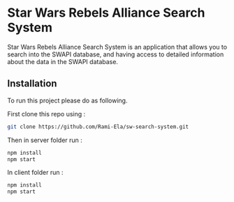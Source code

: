# Star Wars Rebels Alliance Search System

Star Wars Rebels Alliance Search System is an application that allows you to search into the SWAPI database, and having access to detailed information about the data in the SWAPI database.

## Installation
To run this project please do as following. 

First clone this repo using : 

```bash
git clone https://github.com/Rami-Ela/sw-search-system.git
```

Then in server folder run :

```bash
npm install
npm start
 ```

 In client folder run : 
 
```bash
npm install
npm start
 ```